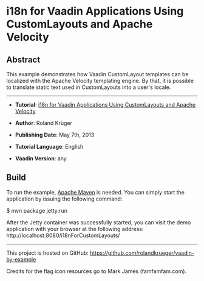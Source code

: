 i18n for Vaadin Applications Using CustomLayouts and Apache Velocity
====================================================================

Abstract
--------

This example demonstrates how Vaadin CustomLayout templates can be localized with the Apache Velocity templating engine. By that, it is possible to translate static text used in CustomLayouts into a user's locale.

- - - - - - - - -

* __Tutorial__: [i18n for Vaadin Applications Using CustomLayouts and Apache Velocity](http://blog.oio.de/2013/05/07/i18n-for-vaadin-applications-using-customlayouts-and-apache-velocity/)

* __Author__: Roland Krüger

* __Publishing Date__: May 7th, 2013

* __Tutorial Language__: English

* __Vaadin Version__: any

Build
-----

To run the example, [Apache Maven](http://maven.apache.org) is needed. You can simply start the application by issuing the following command:

$ mvn package jetty:run

After the Jetty container was successfully started, you can visit the demo application with your browser at the following address: http://localhost:8080/i18nForCustomLayouts/

- - - - - - - - - -
This project is hosted on GitHub: https://github.com/rolandkrueger/vaadin-by-example

Credits for the flag icon resources go to Mark James (famfamfam.com).